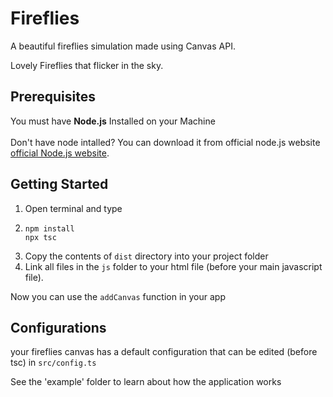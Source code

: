 # Fireflies
A beautiful fireflies simulation made using Canvas API.

Lovely Fireflies that flicker in the sky.

## Prerequisites
You must have **Node.js** Installed on your Machine
<br>
<br>
Don't have node intalled? You can download it from official node.js website [official Node.js website](https://pages.github.com/).


## Getting Started
1. Open terminal and type 
1. ```
   npm install
   npx tsc
   ```
1. Copy the contents of `dist` directory into your project folder
1. Link all files in the `js` folder to your html file (before your main javascript file).

Now you can use the `addCanvas` function in your app

## Configurations
your fireflies canvas has a default configuration that can be edited (before tsc) in `src/config.ts`


See the 'example' folder to learn about how the application works
